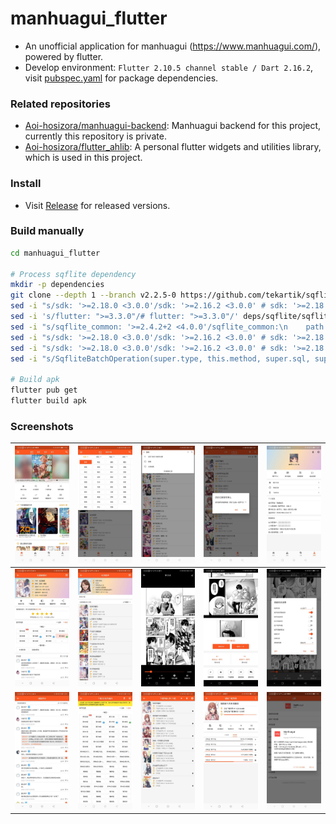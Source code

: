 # manhuagui_flutter

+ An unofficial application for manhuagui (https://www.manhuagui.com/), powered by flutter.
+ Develop environment: `Flutter 2.10.5 channel stable / Dart 2.16.2`, visit [pubspec.yaml](./pubspec.yaml) for package dependencies.

### Related repositories

+ [Aoi-hosizora/manhuagui-backend](https://github.com/Aoi-hosizora/manhuagui-backend): Manhuagui backend for this project, currently this repository is private.
+ [Aoi-hosizora/flutter_ahlib](https://github.com/Aoi-hosizora/flutter_ahlib): A personal flutter widgets and utilities library, which is used in this project.

### Install

+ Visit [Release](https://github.com/Aoi-hosizora/manhuagui_flutter/releases) for released versions.

### Build manually

```bash
cd manhuagui_flutter

# Process sqflite dependency
mkdir -p dependencies
git clone --depth 1 --branch v2.2.5-0 https://github.com/tekartik/sqflite deps/sqflite
sed -i "s/sdk: '>=2.18.0 <3.0.0'/sdk: '>=2.16.2 <3.0.0' # sdk: '>=2.18.0 <3.0.0'/" deps/sqflite/sqflite/pubspec.yaml
sed -i 's/flutter: ">=3.3.0"/# flutter: ">=3.3.0"/' deps/sqflite/sqflite/pubspec.yaml
sed -i "s/sqflite_common: '>=2.4.2+2 <4.0.0'/sqflite_common:\n    path: ..\/sqflite_common/" deps/sqflite/sqflite/pubspec.yaml
sed -i "s/sdk: '>=2.18.0 <3.0.0'/sdk: '>=2.16.2 <3.0.0' # sdk: '>=2.18.0 <3.0.0'/" deps/sqflite/sqflite/example/pubspec.yaml
sed -i "s/sdk: '>=2.18.0 <3.0.0'/sdk: '>=2.16.2 <3.0.0' # sdk: '>=2.18.0 <3.0.0'/" deps/sqflite/sqflite_common/pubspec.yaml
sed -i "s/SqfliteBatchOperation(super.type, this.method, super.sql, super.arguments);/SqfliteBatchOperation(dynamic type, this.method, dynamic sql, dynamic arguments) : super(type, sql, arguments);/" deps/sqflite/sqflite_common/lib/src/batch.dart

# Build apk
flutter pub get
flutter build apk
```

### Screenshots

| ![screenshot1](./assets/screenshot1.jpg) | ![screenshot2](./assets/screenshot2.jpg) | ![screenshot3](./assets/screenshot3.jpg) | ![screenshot4](./assets/screenshot4.jpg) | ![screenshot5](./assets/screenshot5.jpg) |
|------------------------------------------|------------------------------------------|------------------------------------------|------------------------------------------|------------------------------------------|
| ![screenshot6](./assets/screenshot6.jpg) | ![screenshot7](./assets/screenshot7.jpg) | ![screenshot8](./assets/screenshot8.jpg) | ![screenshot9](./assets/screenshot9.jpg) | ![screenshot10](./assets/screenshot10.jpg) |
| ![screenshot11](./assets/screenshot11.jpg) | ![screenshot12](./assets/screenshot12.jpg) | ![screenshot13](./assets/screenshot13.jpg) | ![screenshot14](./assets/screenshot14.jpg) | ![screenshot15](./assets/screenshot15.jpg) |
